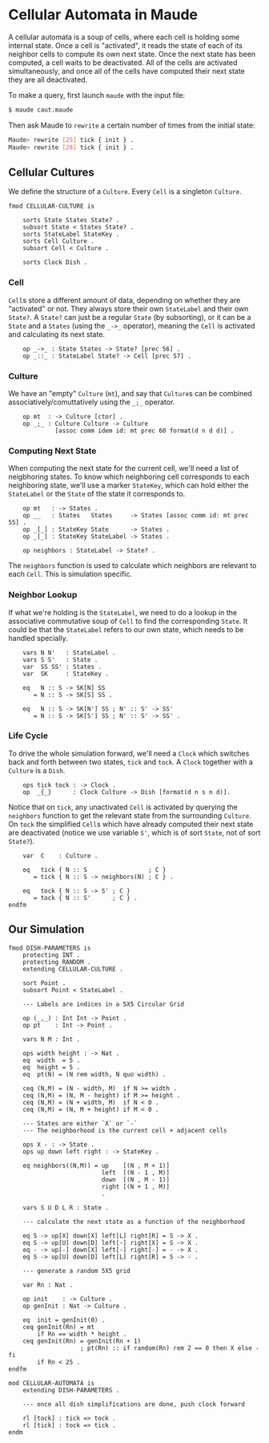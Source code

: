 Cellular Automata in Maude
==========================

A cellular automata is a soup of cells, where each cell is holding some internal
state. Once a cell is "activated", it reads the state of each of its neighbor
cells to compute its own next state. Once the next state has been computed, a
cell waits to be deactivated. All of the cells are activated simultaneously, and
once all of the cells have computed their next state they are all deactivated.

To make a query, first launch `maude` with the input file:

```sh
$ maude caut.maude
```

Then ask Maude to `rewrite` a certain number of times from the initial state:

```sh
Maude> rewrite [25] tick { init } .
Maude> rewrite [28] tick { init } .
```


Cellular Cultures
-----------------

We define the structure of a `Culture`. Every `Cell` is a singleton `Culture`.

```maude
fmod CELLULAR-CULTURE is

    sorts State States State? .
    subsort State < States State? .
    sorts StateLabel StateKey .
    sorts Cell Culture .
    subsort Cell < Culture .

    sorts Clock Dish .
```

### Cell

`Cell`s store a different amount of data, depending on whether they are
"activated" or not. They always store their own `StateLabel` and their own
`State?`. A `State?` can just be a regular `State` (by subsorting), or it can be
a `State` and a `States` (using the `_->_` operator), meaning the `Cell` is
activated and calculating its next state.

```maude
    op _->_ : State States -> State? [prec 56] .
    op _::_ : StateLabel State? -> Cell [prec 57] .
```

### Culture

We have an "empty" `Culture` (`mt`), and say that `Culture`s can be combined
associatively/comuttatively using the `_;_` operator.

```maude
    op mt  : -> Culture [ctor] .
    op _;_ : Culture Culture -> Culture
             [assoc comm idem id: mt prec 60 format(d n d d)] .
```

### Computing Next State

When computing the next state for the current cell, we'll need a list of
neigbhoring states. To know which neighboring cell corresponds to each
neighboring state, we'll use a marker `StateKey`, which can hold either the
`StateLabel` or the `State` of the state it corresponds to.

```maude
    op mt   : -> States .
    op __   : States   States     -> States [assoc comm id: mt prec 55] .
    op _[_] : StateKey State      -> States .
    op _[_] : StateKey StateLabel -> States .

    op neighbors : StateLabel -> State? .
```

The `neighbors` function is used to calculate which neighbors are relevant to
each `Cell`. This is simulation specific.

### Neighbor Lookup

If what we're holding is the `StateLabel`, we need to do a lookup in the
associative commutative soup of `Cell` to find the corresponding `State`. It
could be that the `StateLabel` refers to our own state, which needs to be
handled specially.

```maude
    vars N N'   : StateLabel .
    vars S S'   : State .
    var  SS SS' : States .
    var  SK     : StateKey .

    eq   N :: S -> SK[N] SS
       = N :: S -> SK[S] SS .

    eq   N :: S -> SK[N'] SS ; N' :: S' -> SS'
       = N :: S -> SK[S'] SS ; N' :: S' -> SS' .
```

### Life Cycle

To drive the whole simulation forward, we'll need a `Clock` which switches back
and forth between two states, `tick` and `tock`. A `Clock` together with a
`Culture` is a `Dish`.

```maude
    ops tick tock : -> Clock .
    op  _{_}      : Clock Culture -> Dish [format(d n s n d)].
```

Notice that on `tick`, any unactivated `Cell` is activated by querying the
`neighbors` function to get the relevant state from the surrounding `Culture`.
On `tock` the simplified `Cell`s which have already computed their next state
are deactivated (notice we use variable `S'`, which is of sort `State`, not of
sort `State?`).

```maude
    var  C    : Culture .

    eq   tick { N :: S                 ; C }
       = tick { N :: S -> neighbors(N) ; C } .

    eq   tock { N :: S -> S' ; C }
       = tock { N :: S'      ; C } .
endfm
```

Our Simulation
--------------

```maude
fmod DISH-PARAMETERS is
    protecting INT .
    protecting RANDOM .
    extending CELLULAR-CULTURE .

    sort Point .
    subsort Point < StateLabel .

    --- Labels are indices in a 5X5 Circular Grid

    op (_,_) : Int Int -> Point .
    op pt    : Int -> Point .

    vars N M : Int .

    ops width height : -> Nat .
    eq  width  = 5 .
    eq  height = 5 .
    eq  pt(N) = (N rem width, N quo width) .

    ceq (N,M) = (N - width, M)  if N >= width .
    ceq (N,M) = (N, M - height) if M >= height .
    ceq (N,M) = (N + width, M)  if N < 0 .
    ceq (N,M) = (N, M + height) if M < 0 .

    --- States are either `X` or `-`
    --- The neighborhood is the current cell + adjacent cells

    ops X - : -> State .
    ops up down left right : -> StateKey .

    eq neighbors((N,M)) = up    [(N , M + 1)]
                          left  [(N - 1 , M)]
                          down  [(N , M - 1)]
                          right [(N + 1 , M)]
                          .

    vars S U D L R : State .

    --- calculate the next state as a function of the neighborhood

    eq S -> up[X] down[X] left[L] right[R] = S -> X .
    eq S -> up[U] down[D] left[-] right[X] = S -> X .
    eq - -> up[-] down[X] left[-] right[-] = - -> X .
    eq S -> up[U] down[D] left[L] right[R] = S -> - .

    --- generate a random 5X5 grid

    var Rn : Nat .

    op init    : -> Culture .
    op genInit : Nat -> Culture .

    eq  init = genInit(0) .
    ceq genInit(Rn) = mt
        if Rn == width * height .
    ceq genInit(Rn) = genInit(Rn + 1)
                    ; pt(Rn) :: if random(Rn) rem 2 == 0 then X else - fi
        if Rn < 25 .
endfm
```

```maude
mod CELLULAR-AUTOMATA is
    extending DISH-PARAMETERS .

    --- once all dish simplifications are done, push clock forward

    rl [tock] : tick => tock .
    rl [tick] : tock => tick .
endm
```
